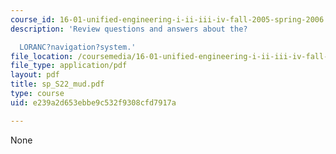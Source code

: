 ```yaml
---
course_id: 16-01-unified-engineering-i-ii-iii-iv-fall-2005-spring-2006
description: 'Review questions and answers about the?

  LORANC?navigation?system.'
file_location: /coursemedia/16-01-unified-engineering-i-ii-iii-iv-fall-2005-spring-2006/e239a2d653ebbe9c532f9308cfd7917a_sp_S22_mud.pdf
file_type: application/pdf
layout: pdf
title: sp_S22_mud.pdf
type: course
uid: e239a2d653ebbe9c532f9308cfd7917a

---
```

None